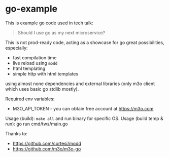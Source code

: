 # go-example
This is example go code used in tech talk:
> Should I use go as my next microservice?

This is not prod-ready code, acting as a showcase for go great possibilities, especially:

- fast compilation time
- live reload using `modd`
- html templating
- simple http with html templates

using almost none dependencies and external libraries (only m3o client which uses basic go stdlib mostly).


 Required env variables:
- M3O_API_TOKEN   - you can obtain free account at https://m3o.com

Usage (build): ``make all`` and run binary for specific OS.
Usage (build temp & run): go run cmd/tws/main.go 


Thanks to:
- https://github.com/cortesi/modd
- https://github.com/m3o/m3o-go
